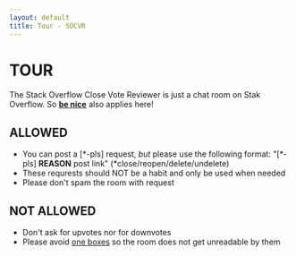 ```yaml
---
layout: default
title: Tour - SOCVR
---
```


# TOUR

The Stack Overflow Close Vote Reviewer is just a chat room on Stak Overflow. So [**be nice**](http://stackoverflow.com/help/be-nice) also applies here!

## ALLOWED

 - You can post a [\*-pls] request, *but* please use the following format: "[\*-pls] **REASON** post link" (\*close/reopen/delete/undelete)
  - These requrests should NOT be a habit and only be used when needed
  - Please don't spam the room with request

## NOT ALLOWED

 - Don't ask for upvotes nor for downvotes
 - Please avoid [one boxes](http://chat.stackoverflow.com/faq#formatting) so the room does not get unreadable by them
